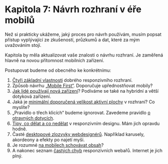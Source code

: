 # Kapitola 7: Návrh rozhraní v éře mobilů

Než si prakticky ukážeme, jaký proces pro návrh používám, musím popsat přístup vyplývající ze zkušeností, průzkumů a dat, které za mým uvažováním stojí. 

Kapitola by měla aktualizovat vaše znalosti o návrhu rozhraní. Je zaměřená hlavně na novou přítomnost mobilních zařízení. 

Postupovat budeme od obecného ke konkrétnímu: 

1. [Čtyři základní vlastnosti](4-principy-ui.md) dobrého responzivního rozhraní.
2. Způsob návrhu [„Mobile First“](mobile-first.md). Doporučuje upřednostňovat mobily?
3. [Jak lidé používají nová zařízení](lide-a-zarizeni.md)? Podíváme se také na hybridní a větší dotyková zařízení.
4. Jaká je [minimální doporučená velikost aktivní plochy](velikost-aktivni-plochy.md) v rozhraní? Co myslíte?
5. „Pravidlo o třech klicích“ budeme ignorovat. Zavedeme pravidlo [o otravných dotycích](otravne-klikani.md).
6. [Tipy, co dělat a co nedělat](tipy-responzivni-ui.md)  v responzivním designu. Mám jich opravdu hodně.
7. Časté [desktopové zlozvyky webdesignérů](desktopove-zlozvyky.md). Například karusely, akordeony a efekty po najetí myši.
8. Je rozumné [na mobilech schovávat obsah](responzivni-ui-schovavani-obsahu.md)?
9. A nakonec seznam [častých chyb](responzivni-ui-caste-chyby.md) responzivních webařů. Internet je jich plný.
